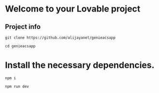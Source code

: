 # Welcome to your Lovable project

## Project info

```
git clone https://github.com/alijayanet/genieacsapp
```
```
cd genieacsapp
```

# Install the necessary dependencies.

```
npm i
```

```
npm run dev
```


